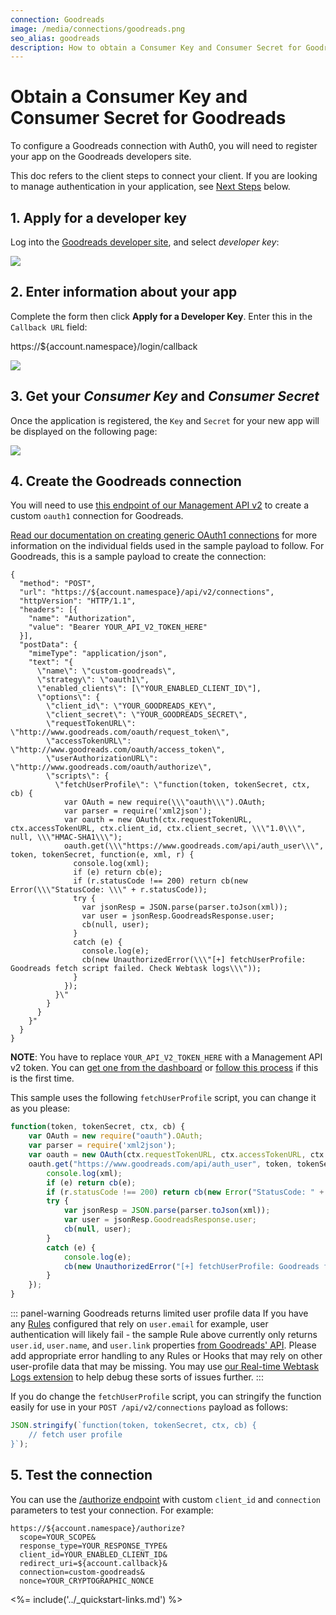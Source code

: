 ```yaml
---
connection: Goodreads
image: /media/connections/goodreads.png
seo_alias: goodreads
description: How to obtain a Consumer Key and Consumer Secret for Goodreads.
---
```


# Obtain a Consumer Key and Consumer Secret for Goodreads

To configure a Goodreads connection with Auth0, you will need to register your app on the Goodreads developers site.

This doc refers to the client steps to connect your client. If you are looking to manage authentication in your application, see [Next Steps](#next-steps) below.

## 1. Apply for a developer key

Log into the [Goodreads developer site](https://www.goodreads.com/api), and select *developer key*:

![](/media/articles/connections/social/goodreads/goodreads-register-1.png)

## 2. Enter information about your app

Complete the form then click **Apply for a Developer Key**. Enter this in the `Callback URL` field:

  https://${account.namespace}/login/callback

![](/media/articles/connections/social/goodreads/goodreads-register-2.png)

## 3. Get your *Consumer Key* and *Consumer Secret*

Once the application is registered, the `Key` and `Secret` for your new app will be displayed on the following page:

![](/media/articles/connections/social/goodreads/goodreads-register-3.png)

## 4. Create the Goodreads connection

You will need to use [this endpoint of our Management API v2](/api/management/v2#!/Connections/post_connections) to create a custom `oauth1` connection for Goodreads.

[Read our documentation on creating generic OAuth1 connections](/tutorials/adding-generic-oauth1-connection) for more information on the individual fields used in the sample payload to follow. For Goodreads, this is a sample payload to create the connection:

```har
{
  "method": "POST",
  "url": "https://${account.namespace}/api/v2/connections",
  "httpVersion": "HTTP/1.1",
  "headers": [{
    "name": "Authorization",
    "value": "Bearer YOUR_API_V2_TOKEN_HERE"
  }],
  "postData": {
    "mimeType": "application/json",
    "text": "{
      \"name\": \"custom-goodreads\",
      \"strategy\": \"oauth1\",
      \"enabled_clients\": [\"YOUR_ENABLED_CLIENT_ID\"],
      \"options\": {
        \"client_id\": \"YOUR_GOODREADS_KEY\",
        \"client_secret\": \"YOUR_GOODREADS_SECRET\",
        \"requestTokenURL\": \"http://www.goodreads.com/oauth/request_token\",
        \"accessTokenURL\": \"http://www.goodreads.com/oauth/access_token\",
        \"userAuthorizationURL\": \"http://www.goodreads.com/oauth/authorize\",
        \"scripts\": {
          \"fetchUserProfile\": \"function(token, tokenSecret, ctx, cb) {
            var OAuth = new require(\\\"oauth\\\").OAuth;
            var parser = require('xml2json');
            var oauth = new OAuth(ctx.requestTokenURL, ctx.accessTokenURL, ctx.client_id, ctx.client_secret, \\\"1.0\\\", null, \\\"HMAC-SHA1\\\");
            oauth.get(\\\"https://www.goodreads.com/api/auth_user\\\", token, tokenSecret, function(e, xml, r) {
              console.log(xml);
              if (e) return cb(e);
              if (r.statusCode !== 200) return cb(new Error(\\\"StatusCode: \\\" + r.statusCode));
              try {
                var jsonResp = JSON.parse(parser.toJson(xml));
                var user = jsonResp.GoodreadsResponse.user;
                cb(null, user);
              }
              catch (e) {
                console.log(e);
                cb(new UnauthorizedError(\\\"[+] fetchUserProfile: Goodreads fetch script failed. Check Webtask logs\\\"));
              }
            });
          }\"
        }
      }
    }"
  }
}
```

__NOTE__: You have to replace `YOUR_API_V2_TOKEN_HERE` with a Management API v2 token. You can [get one from the dashboard](${manage_url}/#/apis/management/explorer) or [follow this process](/api/management/v2/tokens#get-a-token-manually) if this is the first time.

This sample uses the following `fetchUserProfile` script, you can change it as you please:

```js
function(token, tokenSecret, ctx, cb) {
    var OAuth = new require("oauth").OAuth;
    var parser = require('xml2json');
    var oauth = new OAuth(ctx.requestTokenURL, ctx.accessTokenURL, ctx.client_id, ctx.client_secret, "1.0", null, "HMAC-SHA1");
    oauth.get("https://www.goodreads.com/api/auth_user", token, tokenSecret, function(e, xml, r) {
        console.log(xml);
        if (e) return cb(e);
        if (r.statusCode !== 200) return cb(new Error("StatusCode: " + r.statusCode));
        try {
            var jsonResp = JSON.parse(parser.toJson(xml));
            var user = jsonResp.GoodreadsResponse.user;
            cb(null, user);
        }
        catch (e) {
            console.log(e);
            cb(new UnauthorizedError("[+] fetchUserProfile: Goodreads fetch script failed. Check Webtask logs"));
        }
    });
}
```


::: panel-warning Goodreads returns limited user profile data
If you have any [Rules](/rules) configured that rely on `user.email` for example, user authentication will likely fail - the sample Rule above currently only returns `user.id`, `user.name`, and `user.link` properties [from Goodreads' API](https://www.goodreads.com/api/index#auth.user). Please add appropriate error handling to any Rules or Hooks that may rely on other user-profile data that may be missing. You may use [our Real-time Webtask Logs extension](/extensions/realtime-webtask-logs) to help debug these sorts of issues further.
:::

If you do change the `fetchUserProfile` script, you can stringify the function easily for use in your `POST /api/v2/connections` payload as follows:

```js
JSON.stringify(`function(token, tokenSecret, ctx, cb) {
    // fetch user profile
}`);
```

## 5. Test the connection

You can use the [/authorize endpoint](/api/authentication?shell#authorize-client) with custom `client_id` and `connection` parameters to test your connection. For example:

```text
https://${account.namespace}/authorize?
  scope=YOUR_SCOPE&
  response_type=YOUR_RESPONSE_TYPE&
  client_id=YOUR_ENABLED_CLIENT_ID&
  redirect_uri=${account.callback}&
  connection=custom-goodreads&
  nonce=YOUR_CRYPTOGRAPHIC_NONCE
```


<%= include('../_quickstart-links.md') %>
